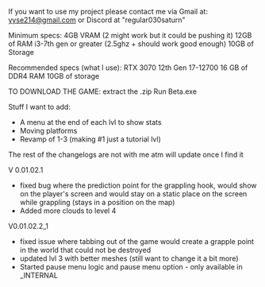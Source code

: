 If you want to use my project please contact me via Gmail at: yyse214@gmail.com or Discord at "regular030saturn"

Minimum specs:
4GB VRAM (2 might work but it could be pushing it)
12GB of RAM
i3-7th gen or greater (2.5ghz + should work good enough)
10GB of Storage 

Recommended specs (what I use): 
RTX 3070
12th Gen 17-12700
16 GB of DDR4 RAM
10GB of storage 

TO DOWNLOAD THE GAME:
extract the .zip 
Run Beta.exe


Stuff I want to add: 
- A menu at the end of each lvl to show stats 
- Moving platforms
- Revamp of 1-3 (making #1 just a tutorial lvl) 




The rest of the changelogs are not with me atm will update once I find it 

V 0.01.02.1
- fixed bug where the prediction point for the grappling hook, would show on the player's screen and would stay on a static place on the screen while grappling (stays in a position on the map)
- Added more clouds to level 4

V0.01.02.2_1
- fixed issue where tabbing out of the game would create a grapple point in the world that could not be destroyed
- updated lvl 3 with better meshes (still want to change it a bit more)
- Started pause menu logic and pause menu option - only available in _INTERNAL
